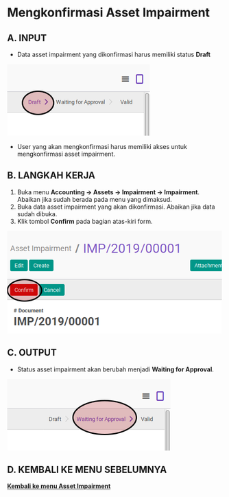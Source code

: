 # Mengkonfirmasi Asset Impairment

## A. INPUT

* Data asset impairment yang dikonfirmasi harus memiliki status **Draft**

![](../../img/asset-impairment/status-draft.png)

* User yang akan mengkonfirmasi harus memiliki akses untuk mengkonfirmasi asset impairment.

## B. LANGKAH KERJA

1. Buka menu **Accounting -> Assets -> Impairment -> Impairment**. Abaikan jika sudah berada pada menu yang dimaksud.
2. Buka data asset impairment yang akan dikonfirmasi. Abaikan jika data sudah dibuka.
3. Klik tombol **Confirm** pada bagian atas-kiri form.

![](../../img/asset-impairment/tombol-confirm.png)

## C. OUTPUT

* Status asset impairment akan berubah menjadi **Waiting for Approval**.

![](../../img/asset-impairment/status-waiting.png)

## D. KEMBALI KE MENU SEBELUMNYA

[**Kembali ke menu Asset Impairment**](./../asset-impairment.md)
